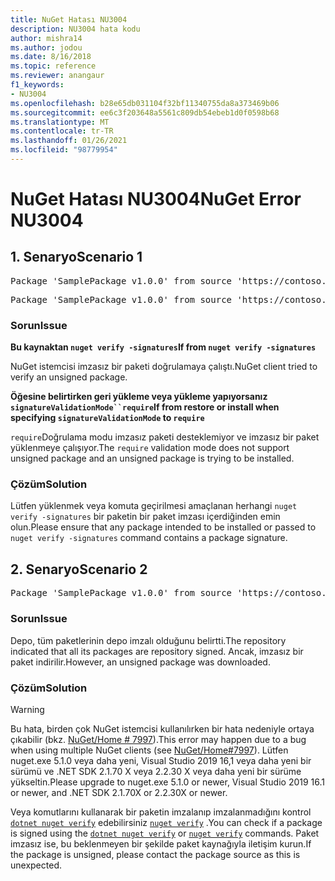 ```yaml
---
title: NuGet Hatası NU3004
description: NU3004 hata kodu
author: mishra14
ms.author: jodou
ms.date: 8/16/2018
ms.topic: reference
ms.reviewer: anangaur
f1_keywords:
- NU3004
ms.openlocfilehash: b28e65db031104f32bf11340755da8a373469b06
ms.sourcegitcommit: ee6c3f203648a5561c809db54ebeb1d0f0598b68
ms.translationtype: MT
ms.contentlocale: tr-TR
ms.lasthandoff: 01/26/2021
ms.locfileid: "98779954"
---
```

# <a name="nuget-error-nu3004"></a><span data-ttu-id="d242f-103">NuGet Hatası NU3004</span><span class="sxs-lookup"><span data-stu-id="d242f-103">NuGet Error NU3004</span></span>

## <a name="scenario-1"></a><span data-ttu-id="d242f-104">1\. Senaryo</span><span class="sxs-lookup"><span data-stu-id="d242f-104">Scenario 1</span></span>

<pre>Package 'SamplePackage v1.0.0' from source 'https://contoso.com/index.json': The package is not signed.</pre>
<pre>Package 'SamplePackage v1.0.0' from source 'https://contoso.com/index.json': signatureValidationMode is set to require, so packages are allowed only if signed by trusted signers; however, this package is unsigned.</pre>

### <a name="issue"></a><span data-ttu-id="d242f-105">Sorun</span><span class="sxs-lookup"><span data-stu-id="d242f-105">Issue</span></span>

<span data-ttu-id="d242f-106">**Bu kaynaktan `nuget verify -signatures`**</span><span class="sxs-lookup"><span data-stu-id="d242f-106">**If from `nuget verify -signatures`**</span></span>

<span data-ttu-id="d242f-107">NuGet istemcisi imzasız bir paketi doğrulamaya çalıştı.</span><span class="sxs-lookup"><span data-stu-id="d242f-107">NuGet client tried to verify an unsigned package.</span></span>

<span data-ttu-id="d242f-108">**Öğesine belirtirken geri yükleme veya yükleme yapıyorsanız `signatureValidationMode``require`**</span><span class="sxs-lookup"><span data-stu-id="d242f-108">**If from restore or install when specifying `signatureValidationMode` to `require`**</span></span>

<span data-ttu-id="d242f-109">`require`Doğrulama modu imzasız paketi desteklemiyor ve imzasız bir paket yüklenmeye çalışıyor.</span><span class="sxs-lookup"><span data-stu-id="d242f-109">The `require` validation mode does not support unsigned package and an unsigned package is trying to be installed.</span></span>

### <a name="solution"></a><span data-ttu-id="d242f-110">Çözüm</span><span class="sxs-lookup"><span data-stu-id="d242f-110">Solution</span></span>

<span data-ttu-id="d242f-111">Lütfen yüklenmek veya komuta geçirilmesi amaçlanan herhangi `nuget verify -signatures` bir paketin bir paket imzası içerdiğinden emin olun.</span><span class="sxs-lookup"><span data-stu-id="d242f-111">Please ensure that any package intended to be installed or passed to `nuget verify -signatures` command contains a package signature.</span></span>

## <a name="scenario-2"></a><span data-ttu-id="d242f-112">2\. Senaryo</span><span class="sxs-lookup"><span data-stu-id="d242f-112">Scenario 2</span></span>

<pre>Package 'SamplePackage v1.0.0' from source 'https://contoso.com/index.json': This repository indicated that all its packages are repository signed; however, this package is unsigned.</pre>

### <a name="issue"></a><span data-ttu-id="d242f-113">Sorun</span><span class="sxs-lookup"><span data-stu-id="d242f-113">Issue</span></span>

<span data-ttu-id="d242f-114">Depo, tüm paketlerinin depo imzalı olduğunu belirtti.</span><span class="sxs-lookup"><span data-stu-id="d242f-114">The repository indicated that all its packages are repository signed.</span></span> <span data-ttu-id="d242f-115">Ancak, imzasız bir paket indirilir.</span><span class="sxs-lookup"><span data-stu-id="d242f-115">However, an unsigned package was downloaded.</span></span>

### <a name="solution"></a><span data-ttu-id="d242f-116">Çözüm</span><span class="sxs-lookup"><span data-stu-id="d242f-116">Solution</span></span>

> [!Warning]
> <span data-ttu-id="d242f-117">Bu hata, birden çok NuGet istemcisi kullanılırken bir hata nedeniyle ortaya çıkabilir (bkz. [NuGet/Home # 7997](https://github.com/NuGet/Home/issues/7997)).</span><span class="sxs-lookup"><span data-stu-id="d242f-117">This error may happen due to a bug when using multiple NuGet clients (see [NuGet/Home#7997](https://github.com/NuGet/Home/issues/7997)).</span></span> <span data-ttu-id="d242f-118">Lütfen nuget.exe 5.1.0 veya daha yeni, Visual Studio 2019 16,1 veya daha yeni bir sürümü ve .NET SDK 2.1.70 X veya 2.2.30 X veya daha yeni bir sürüme yükseltin.</span><span class="sxs-lookup"><span data-stu-id="d242f-118">Please upgrade to nuget.exe 5.1.0 or newer, Visual Studio 2019 16.1 or newer, and .NET SDK 2.1.70X or 2.2.30X or newer.</span></span>

<span data-ttu-id="d242f-119">Veya komutlarını kullanarak bir paketin imzalanıp imzalanmadığını kontrol [`dotnet nuget verify`](/dotnet/core/tools/dotnet-nuget-verify.md) edebilirsiniz [`nuget verify`](../cli-reference/cli-ref-verify.md) .</span><span class="sxs-lookup"><span data-stu-id="d242f-119">You can check if a package is signed using the [`dotnet nuget verify`](/dotnet/core/tools/dotnet-nuget-verify.md) or [`nuget verify`](../cli-reference/cli-ref-verify.md) commands.</span></span> <span data-ttu-id="d242f-120">Paket imzasız ise, bu beklenmeyen bir şekilde paket kaynağıyla iletişim kurun.</span><span class="sxs-lookup"><span data-stu-id="d242f-120">If the package is unsigned, please contact the package source as this is unexpected.</span></span>
